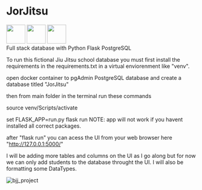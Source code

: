 # JorJitsu



<div id="badges">
  <img src="https://user-images.githubusercontent.com/102629027/181946301-ac3bf68f-83b9-45ee-b59c-e13785c6dc5f.png" width="50" height="50"/>
  <img src="https://user-images.githubusercontent.com/102629027/181950938-c0fff1d1-2aae-4a7a-a298-dbd9ed66ae54.png" width="50" height="50"/>
  <img src="https://user-images.githubusercontent.com/102629027/181937283-4e85e57e-3d2a-4fdb-9dd6-442929fe95fb.png" width="50" height="50"/>
</div>                                                                                                                                 
Full stack database with Python Flask PostgreSQL

To run this fictional Jiu Jitsu school database you must first install the requirements in the requirements.txt 
in a virtual enviorenment like "venv".



open docker container to pgAdmin PostgreSQL database and create a database titled "JorJitsu"

then from main folder in the terminal run these commands 

source venv/Scripts/activate

set FLASK_APP=run.py
flask run
NOTE: app will not work if you havent installed all correct packages.

after "flask run" you can acess the UI from your web browser here "http://127.0.0.1:5000/"

I will be adding more tables and columns on the UI as I go along but for now we can only add students to the database throught the UI. I will also be formatting some DataTypes.

![bjj_project](https://user-images.githubusercontent.com/102629027/181987398-8a984bab-83a3-494b-8383-2633efcc57f8.png)
